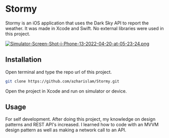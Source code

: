 # Stormy

Stormy is an iOS application that uses the Dark Sky API to report the weather. It was made in Xcode and Swift. No external libraries were used in this project.

[![Simulator-Screen-Shot-i-Phone-13-2022-04-20-at-05-23-24.png](https://i.postimg.cc/t4VF6YZh/Simulator-Screen-Shot-i-Phone-13-2022-04-20-at-05-23-24.png)](https://postimg.cc/K1xKSc5z)

## Installation

Open terminal and type the repo url of this project.

```bash
git clone https://github.com/azharislam/Stormy.git
```
Open the project in Xcode and run on simulator or device.
## Usage

For self development. After doing this project, my knowledge on design patterns and REST API's increased. I learned how to code with an MVVM design pattern as well as making a network call to an API. 

